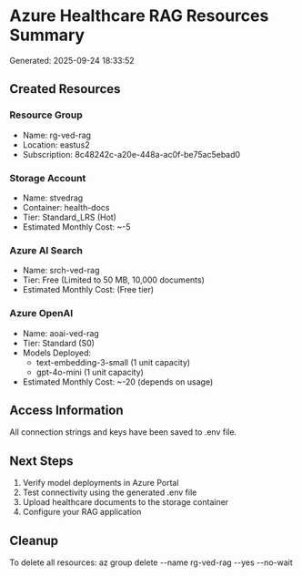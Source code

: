 # Azure Healthcare RAG Resources Summary
Generated: 2025-09-24 18:33:52

## Created Resources

### Resource Group
- Name: rg-ved-rag
- Location: eastus2
- Subscription: 8c48242c-a20e-448a-ac0f-be75ac5ebad0

### Storage Account
- Name: stvedrag
- Container: health-docs
- Tier: Standard_LRS (Hot)
- Estimated Monthly Cost: ~-5

### Azure AI Search
- Name: srch-ved-rag
- Tier: Free (Limited to 50 MB, 10,000 documents)
- Estimated Monthly Cost:  (Free tier)

### Azure OpenAI
- Name: aoai-ved-rag
- Tier: Standard (S0)
- Models Deployed:
  - text-embedding-3-small (1 unit capacity)
  - gpt-4o-mini (1 unit capacity)
- Estimated Monthly Cost: ~-20 (depends on usage)

## Access Information
All connection strings and keys have been saved to .env file.

## Next Steps
1. Verify model deployments in Azure Portal
2. Test connectivity using the generated .env file
3. Upload healthcare documents to the storage container
4. Configure your RAG application

## Cleanup
To delete all resources: az group delete --name rg-ved-rag --yes --no-wait
